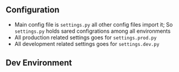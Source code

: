 ## Configuration

- Main config file is ```settings.py``` all other config files import it; So ```settings.py``` holds sared configrations among all environments
- All production related settings goes for ```settings.prod.py```
- All development related settings goes for ```settings.dev.py```

**Dev Environment**
-